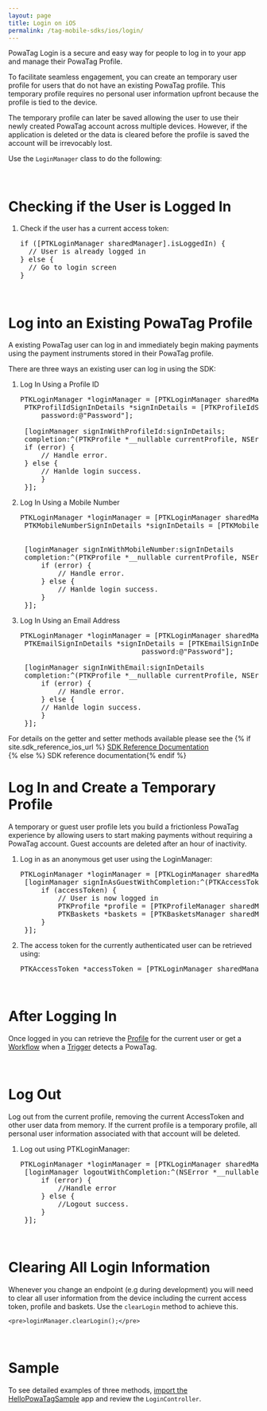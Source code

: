 ```yaml
---
layout: page
title: Login on iOS
permalink: /tag-mobile-sdks/ios/login/
---
```


PowaTag Login is a secure and easy way for people to log in to your app and manage their PowaTag Profile.

To facilitate seamless engagement, you can create an temporary user profile for users that do not have an existing PowaTag profile. This temporary profile requires no personal user information upfront because the profile is tied to the device. 

The temporary profile can later be saved allowing the user to use their newly created PowaTag account across multiple devices. However, if the application is deleted or the data is cleared before the profile is saved the account will be irrevocably lost.

Use the <code>LoginManager</code> class to do the following:

<br />

# Checking if the User is Logged In

1. Check if the user has a current access token:

    <pre>if ([PTKLoginManager sharedManager].isLoggedIn) {
     // User is already logged in
   } else {
     // Go to login screen
   }</pre>

<br />

# Log into an Existing PowaTag Profile

A existing PowaTag user can log in and immediately begin making payments using the payment instruments stored in their PowaTag profile.

There are three ways an existing user can log in using the SDK: 

1. Log In Using a Profile ID
	
	<pre>PTKLoginManager *loginManager = [PTKLoginManager sharedManager];
	PTKProfilIdSignInDetails *signInDetails = [PTKProfileIdSignInDetails profileIdSignInDetailsWithProfileId:@"profileId"
		password:@"Password"];

	[loginManager signInWithProfileId:signInDetails;
	completion:^(PTKProfile *__nullable currentProfile, NSError *__nullable error) {
	if (error) {
		// Handle error.
	} else {
		// Hanlde login success.
		}
	}];</pre>


2. Log In Using a Mobile Number

	<pre>PTKLoginManager *loginManager = [PTKLoginManager sharedManager];
	PTKMobileNumberSignInDetails *signInDetails = [PTKMobileNumberSignDetails mobileNumberSignInDetailsWithMobileNumber:@"71234567"
                                                                                                           password:@"Password"];
                                                                                                           
	[loginManager signInWithMobileNumber:signInDetails
    completion:^(PTKProfile *__nullable currentProfile, NSError *__nullable error) {
		if (error) {
			// Handle error.
		} else {
			// Hanlde login success.
		}
	}];</pre>

	
3. Log In Using an Email Address

	<pre>PTKLoginManager *loginManager = [PTKLoginManager sharedManager];
	PTKEmailSignInDetails *signInDetails = [PTKEmailSignInDetails emailSignInDetailsWithEmail:@"email@email.com"
								password:@"Password"];
                                                                                                           
	[loginManager signInWithEmail:signInDetails
	completion:^(PTKProfile *__nullable currentProfile, NSError *__nullable error) {
		if (error) {
			// Handle error.
		} else {
		// Hanlde login success.
		}
	}];</pre>

	
For details on the getter and setter methods available please see the {% if site.sdk_reference_ios_url  %} <a href="{{site.sdk_reference_ios_url}}" target="_blank">SDK Reference Documentation</a><br /> {% else %} SDK reference documentation{% endif %} 


# Log In and Create a Temporary Profile

A temporary or guest user profile lets you build a frictionless PowaTag experience by allowing users to start making payments without requiring a PowaTag account. Guest accounts are deleted after an hour of inactivity.

1. Log in as an anonymous get user using the LoginManager:

	<pre>PTKLoginManager *loginManager = [PTKLoginManager sharedManager];
	[loginManager signInAsGuestWithCompletion:^(PTKAccessToken *accessToken, NSError *error) {
		if (accessToken) {
			// User is now logged in
			PTKProfile *profile = [PTKProfileManager sharedManager].currentProfile;
			PTKBaskets *baskets = [PTKBasketsManager sharedManager].currentBaskets;
		}
	}];</pre>

   
2. The access token for the currently authenticated user can be retrieved using:

	<pre>PTKAccessToken *accessToken = [PTKLoginManager sharedManager].currentAccessToken;</pre>

<br/>

# After Logging In

Once logged in you can retrieve the [Profile]({{site.baseurl}}/tag-mobile-sdks/ios/profile/) for the current user or get a [Workflow]({{site.baseurl}}/tag-mobile-sdks/ios/workflows/) when a [Trigger]({{site.baseurl}}/tag-mobile-sdks/ios/triggers/) detects a PowaTag.

<br/>

# Log Out

Log out from the current profile, removing the current AccessToken and other user data from memory. If the current profile is a temporary profile, all personal user information associated with that account will be deleted.

1. Log out using PTKLoginManager:

    <pre>PTKLoginManager *loginManager = [PTKLoginManager sharedManager];
	[loginManager logoutWithCompletion:^(NSError *__nullable error) {
		if (error) {
			//Handle error
		} else {
			//Logout success.
		}
	}];</pre>
   
   <br/>
   
# Clearing All Login Information 
 
Whenever you change an endpoint (e.g during development) you will need to clear all user information from the device including the current access token, profile and baskets. Use the <code>clearLogin</code> method to achieve this.

	<pre>loginManager.clearLogin();</pre>
	
<br/>	

# Sample

To see detailed examples of three methods, [import the HelloPowaTagSample]({{site.baseurl}}/tag-mobile-sdks/ios/start/#importing-the-sample-app) app and review the <code>LoginController</code>.
    
<br/>   
   
   
   
   
   
   
   
   
   
   
   
   
   
   